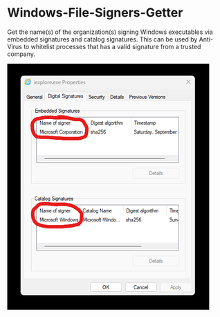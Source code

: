 # Windows-File-Signers-Getter
 
Get the name(s) of the organization(s) signing Windows executables via embedded signatures and catalog signatures. This can be used by Anti-Virus to whitelist processes that has a valid signature from a trusted company.

![What I would collect](what-to-get.png)
